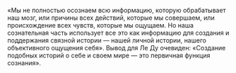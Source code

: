 «Мы не полностью осознаем всю информацию, которую обрабатывает наш мозг, или причины всех действий, которые мы совершаем, или происхождение всех чувств, которые мы ощущаем. Но наша сознательная часть использует все это как информацию для создания и поддержания связной истории — нашей личной истории, нашего объективного ощущения себя». Вывод для Ле Ду очевиден: «Создание подобных историй о себе и своем мире — это первичная функция сознания».